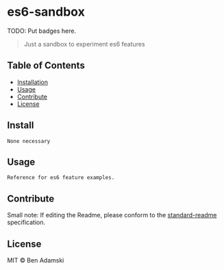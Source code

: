 # es6-sandbox


TODO: Put badges here.

> Just a sandbox to experiment es6 features

## Table of Contents

- [Installation](#installation)
- [Usage](#usage)
- [Contribute](#contribute)
- [License](#license)

## Install

```
None necessary
```

## Usage

```
Reference for es6 feature examples.
```

## Contribute



Small note: If editing the Readme, please conform to the [standard-readme](https://github.com/RichardLitt/standard-readme) specification.

## License

MIT © Ben Adamski
